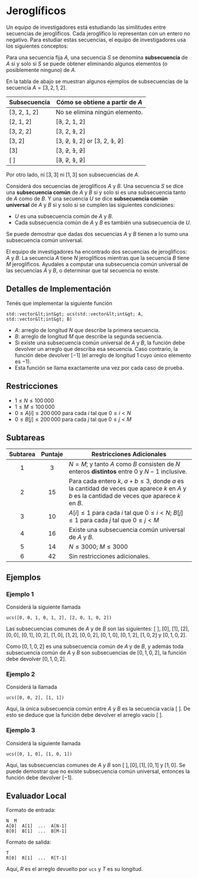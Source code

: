 # Jeroglíficos
Un equipo de investigadores está estudiando las similitudes entre secuencias de jeroglíficos. Cada jeroglífico lo representan con un entero no negativo. Para estudiar estas secuencias, el equipo de investigadores usa los siguientes conceptos:

Para una secuencia fija $A$, una secuencia $S$ se denomina **subsecuencia** de $A$ si y solo si $S$ se puede obtener eliminando algunos elementos (o posiblemente ninguno) de $A$.

En la tabla de abajo se muestran algunos ejemplos de subsecuencias de la secuencia $A = [3, 2, 1, 2]$.

| Subsecuencia    | Cómo se obtiene a partir de $A$ |
|----------------|---------------------------------|
| [3, 2, 1, 2] | No se elimina ningún elemento.
| [2, 1, 2]     | [<s>3</s>, 2, 1, 2]
| [3, 2, 2]     | [3, 2, <s>1</s>, 2]
| [3, 2]         | [3, <s>2</s>, <s>1</s>, 2] or [3, 2, <s>1</s>, <s>2</s>]
| [3]             | [3, <s>2</s>, <s>1</s>, <s>2</s>]
| [ ]              | [<s>3</s>, <s>2</s>, <s>1</s>, <s>2</s>]

Por otro lado, ni $[3, 3]$ ni $[1, 3]$ son subsecuencias de $A$.

Considerá dos secuencias de jeroglíficos $A$ y $B$. Una secuencia $S$ se dice una **subsecuencia común** de $A$ y $B$ si y solo si es una subsecuencia tanto de $A$ como de $B$. Y una secuencia $U$ se dice **subsecuencia común universal** de $A$ y $B$ si y solo si se cumplen las siguientes condiciones:
* $U$ es una subsecuencia común de $A$ y $B$.
* Cada subsecuencia común de $A$ y $B$ es también una subsecuencia de $U$.

Se puede demostrar que dadas dos secuencias $A$ y $B$ tienen a lo sumo una subsecuencia común universal.

El equipo de investigadores ha encontrado dos secuencias de jeroglíficos: $A$ y $B$. La secuencia $A$ tiene $N$ jeroglíficos mientras que la secuencia $B$ tiene $M$ jeroglíficos. Ayudales a computar una subsecuencia común universal de las secuencias $A$ y $B$, o determinar que tal secuencia no existe.

## Detalles de Implementación

Tenés que implementar la siguiente función

```
std::vector&lt;int&gt; ucs(std::vector&lt;int&gt; A, std::vector&lt;int&gt; B)
```

* $A$: arreglo de longitud $N$ que describe la primera secuencia.
* $B$: arreglo de longitud $M$ que describe la segunda secuencia.
* Si existe una subsecuencia común universal de $A$ y $B$, la función debe devolver un arreglo que describa esa secuencia. Caso contrario, la función debe devolver $[-1]$ (el arreglo de longitud $1$ cuyo único elemento es $-1$).
* Esta función se llama exactamente una vez por cada caso de prueba.

## Restricciones

* $1 \leq N \leq 100\,000$
* $1 \leq M \leq 100\,000$
* $0 \leq A[i] \leq 200\,000$ para cada $i$ tal que $0 \leq i < N$
* $0 \leq B[j] \leq 200\,000$ para cada $j$ tal que $0 \leq j < M$

## Subtareas

| Subtarea | Puntaje  | Restricciones Adicionales |
| :-----: | :----: | ---------------------- |
| 1       | $3$    | $N = M$; y tanto $A$ como $B$ consisten de $N$ enteros **distintos** entre $0$ y $N-1$ inclusive.
| 2       | $15$   | Para cada entero $k$, $a + b \leq 3$, donde $a$ es la cantidad de veces que aparece $k$ en $A$ y $b$ es la cantidad de veces que aparece $k$ en $B$.
| 3       | $10$   | $A[i] \leq 1$ para cada $i$ tal que $0 \leq i < N$; $B[j] \leq 1$ para cada $j$ tal que $0 \leq j < M$
| 4       | $16$   | Existe una subsecuencia común universal de $A$ y $B$.
| 5       | $14$   | $N \leq 3000$; $M \leq 3000$
| 6       | $42$   | Sin restricciones adicionales.

## Ejemplos

### Ejemplo 1

Considerá la siguiente llamada

```
ucs([0, 0, 1, 0, 1, 2], [2, 0, 1, 0, 2])
```

Las subsecuencias comunes de $A$ y de $B$ son las siguientes:
 $[\ ]$, $[0]$, $[1]$, $[2]$, $[0, 0]$, $[0, 1]$, $[0, 2]$, $[1, 0]$, $[1, 2]$, $[0, 0, 2]$, $[0, 1, 0]$, $[0, 1, 2]$, $[1, 0, 2]$ y $[0, 1, 0, 2]$.

Como $[0, 1, 0, 2]$ es una subsecuencia común de $A$ y de  $B$, y además toda subsecuencia común de $A$ y $B$ son subsecuencias de $[0, 1, 0, 2]$, la función debe devolver $[0, 1, 0, 2]$.

### Ejemplo 2

Considerá la llamada

```
ucs([0, 0, 2], [1, 1])
```

Aquí, la única subsecuencia común entre $A$ y $B$ es la secuencia vacía $[\ ]$. De esto se deduce que la función debe devolver el arreglo vacío $[\ ]$.

### Ejemplo 3

Considerá la siguiente llamada
```
ucs([0, 1, 0], [1, 0, 1])
```

Aquí, las subsecuencias comunes de $A$ y $B$ son
 $[\ ], [0], [1], [0, 1]$ y $[1, 0]$. Se puede demostrar que no existe subsecuencia común universal, entonces la función debe devolver $[-1]$.

## Evaluador Local

Formato de entrada:

```
N  M
A[0]  A[1]  ...  A[N-1]
B[0]  B[1]  ...  B[M-1]
```

Formato de salida:

```
T
R[0]  R[1]  ...  R[T-1]
```

Aquí, $R$ es el arreglo devuelto por `ucs` y $T$ es su longitud.
